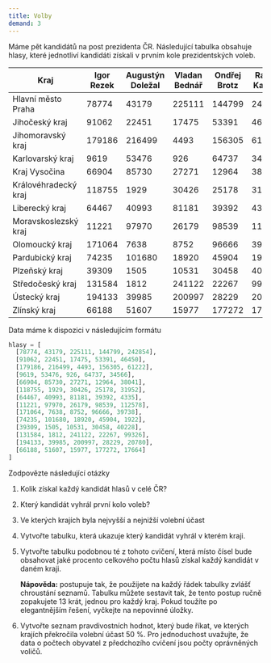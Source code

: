 ```yaml
---
title: Volby
demand: 3
---
```


Máme pět kandidátů na post prezidenta ČR. Následující tabulka obsahuje hlasy, které jednotliví kandidáti získali v prvním kole prezidentských voleb.

| Kraj                 | Igor Rezek | Augustýn Doležal | Vladan Bednář | Ondřej Brotz | Radim Kašpar |
| -------------------- | ---------- | ---------------- | ------------- | ------------ | ------------ |
| Hlavní město Praha   | 78774      | 43179            | 225111        | 144799       | 242854       |
| Jihočeský kraj       | 91062      | 22451            | 17475         | 53391        | 46450        |
| Jihomoravský kraj    | 179186     | 216499           | 4493          | 156305       | 61222        |
| Karlovarský kraj     | 9619       | 53476            | 926           | 64737        | 34566        |
| Kraj Vysočina        | 66904      | 85730            | 27271         | 12964        | 38041        |
| Královéhradecký kraj | 118755     | 1929             | 30426         | 25178        | 31952        |
| Liberecký kraj       | 64467      | 40993            | 81181         | 39392        | 4335         |
| Moravskoslezský kraj | 11221      | 97970            | 26179         | 98539        | 112578       |
| Olomoucký kraj       | 171064     | 7638             | 8752          | 96666        | 39738        |
| Pardubický kraj      | 74235      | 101680           | 18920         | 45904        | 1922         |
| Plzeňský kraj        | 39309      | 1505             | 10531         | 30458        | 40228        |
| Středočeský kraj     | 131584     | 1812             | 241122        | 22267        | 99326        |
| Ústecký kraj         | 194133     | 39985            | 200997        | 28229        | 20780        |
| Zlínský kraj         | 66188      | 51607            | 15977         | 177272       | 17664        |

Data máme k dispozici v následujícím formátu

```py
hlasy = [
  [78774, 43179, 225111, 144799, 242854],
  [91062, 22451, 17475, 53391, 46450],
  [179186, 216499, 4493, 156305, 61222],
  [9619, 53476, 926, 64737, 34566],
  [66904, 85730, 27271, 12964, 38041],
  [118755, 1929, 30426, 25178, 31952],
  [64467, 40993, 81181, 39392, 4335],
  [11221, 97970, 26179, 98539, 112578],
  [171064, 7638, 8752, 96666, 39738],
  [74235, 101680, 18920, 45904, 1922],
  [39309, 1505, 10531, 30458, 40228],
  [131584, 1812, 241122, 22267, 99326],
  [194133, 39985, 200997, 28229, 20780],
  [66188, 51607, 15977, 177272, 17664]
]
```

Zodpovězte následující otázky

1. Kolik získal každý kandidát hlasů v celé ČR?
1. Který kandidát vyhrál první kolo voleb?
1. Ve kterých krajích byla nejvyšší a nejnižší volební účast
1. Vytvořte tabulku, která ukazuje který kandidát vyhrál v kterém kraji.
1. Vytvořte tabulku podobnou té z tohoto cvičení, která místo čísel bude obsahovat jaké procento celkového počtu hlasů získal každý kandidát v daném kraji.

   **Nápověda:** postupuje tak, že použijete na každý řádek tabulky zvlášť chroustání seznamů. Tabulku můžete sestavit tak, že tento postup ručně zopakujete 13 krát, jednou pro každý kraj. Pokud toužíte po elegantnějším řešení, vyčkejte na nepovinné úložky.

1. Vytvořte seznam pravdivostních hodnot, který bude říkat, ve kterých krajích překročila volební účast 50 %. Pro jednoduchost uvažujte, že data o počtech obyvatel z předchozího cvičení jsou počty oprávněných voličů.

